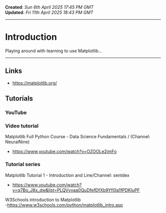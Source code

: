 **Created**: *Sun 6th April 2025 17:45 PM GMT*    
**Updated**: *Fri 11th April 2025 18:43 PM GMT*  

-----

# Introduction

Playing around with learning to use Matplotlib...

-----

## Links

- https://matplotlib.org/

## Tutorials  

### YouTube  

### Video tutorial

Matplotlib Full Python Course - Data Science Fundamentals / (Channel: NeuralNine)  
- https://www.youtube.com/watch?v=OZOOLe2imFo

### Tutorial series

Matplotlib Tutorial 1 - Introduction and Line/Channel: sentdex    
- https://www.youtube.com/watch?v=q7Bo_J8x_dw&list=PLQVvvaa0QuDfefDfXb9Yf0la1fPDKluPF    

W3Schools introduction to Matplotlib  
-https://www.w3schools.com/python/matplotlib_intro.asp  



